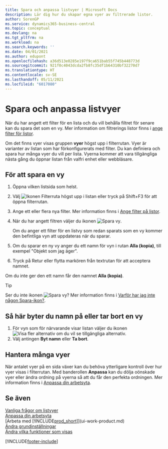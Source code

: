 ```yaml
---
title: Spara och anpassa listvyer | Microsoft Docs
description: Lär dig hur du skapar egna vyer av filtrerade listor.
author: SorenGP
ms.service: dynamics365-business-central
ms.topic: conceptual
ms.devlang: na
ms.tgt_pltfrm: na
ms.workload: na
ms.search.keywords: ''
ms.date: 04/01/2021
ms.author: edupont
ms.openlocfilehash: a36d513e0285e197f9ca651bab55f745b448773d
ms.sourcegitcommit: 921f0c4043dcda2fb8fc35df1b64310bf32270d7
ms.translationtype: HT
ms.contentlocale: sv-SE
ms.lasthandoff: 05/11/2021
ms.locfileid: "6017080"
---
```

# <a name="save-and-personalize-list-views"></a>Spara och anpassa listvyer
När du har angett ett filter för en lista och du vill behålla filtret för senare kan du spara det som en vy. Mer information om filtrerings listor finns i [ange filter för listor](ui-enter-criteria-filters.md#setting-filters-on-lists).

Om det finns vyer visas gruppen **vyer** högst upp i filterrutan. Vyer är varianter av listan som har förkonfigurerats med filter. Du kan definiera och spara hur många vyer du vill per lista. Vyerna kommer att vara tillgängliga nästa gång du öppnar listan från valfri enhet eller webbläsare.

## <a name="to-save-a-view"></a>För att spara en vy
1. Öppna vilken listsida som helst.
2. Välj ![Ikonen Filterruta](media/open-filter-pane-icon.png "Filterrutaikon") högst upp i listan eller tryck på Shift+F3 för att öppna filterrutan.
3. Ange ett eller flera nya filter. Mer information finns i [Ange filter på listor](ui-enter-criteria-filters.md#setting-filters-on-lists).
4. När du har angett filtren väljer du ikonen ![Spara vy](media/save_view_icon.png "Spara vy").

    Om du anger ett filter för en listvy som redan sparats som en vy kommer den befintliga vyn att uppdateras när du sparar.
5. Om du sparar en ny vy anger du ett namn för vyn i rutan **Alla (kopia)**, till exempel "Objekt som jag äger".
6. Tryck på Retur eller flytta markören från textrutan för att acceptera namnet.

Om du inte ger den ett namn får den namnet **Alla (kopia)**.

> [!TIP]
> Ser du inte ikonen ![Spara vy](media/save_view_icon.png "Spara vy")? Mer information finns i [Varför har jag inte någon Spara-ikon?](/dynamics365/business-central/ui-views-faq#save).

## <a name="to-rename-or-remove-a-view"></a>Så här byter du namn på eller tar bort en vy
1. För vyn som för närvarande visar listan väljer du ikonen ![Visa fler alternativ](media/show-more-options-icon.png "Visa fler alternativ") om du vil se tillgängliga alternativ.
2. Välj antingen **Byt namn** eller **Ta bort**.

## <a name="managing-many-views"></a>Hantera många vyer
När antalet vyer på en sida växer kan du behöva ytterligare kontroll över hur vyer visas i filterrutan. Med banderollen **Anpassa** kan du dölja oönskade vyer eller ändra ordning på vyerna så att du får den perfekta ordningen. Mer information finns i [Anpassa din arbetsyta](ui-personalization-user.md).

## <a name="see-also"></a>Se även
[Vanliga frågor om listvyer](ui-views-faq.yml)  
[Anpassa din arbetsyta](ui-personalization-user.md)    
[Arbeta med [!INCLUDE[prod_short](includes/prod_short.md)]](ui-work-product.md)    
[Ändra grundinställningar](ui-change-basic-settings.md)  
[Ändra vilka funktioner som visas](ui-experiences.md)  


[!INCLUDE[footer-include](includes/footer-banner.md)]